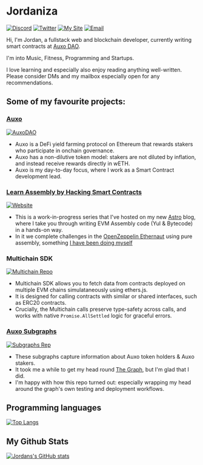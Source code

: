 # Jordaniza

<p> 
    <a href="https://discordapp.com/users/jordaniza#9868" target="_blank"><img alt="Discord"
        src="https://img.shields.io/badge/Discord-7289DA?style=for-the-badge&logo=discord&logoColor=white"/></a>
    <a href="https://twitter.com/jordanimran2" target="_blank"><img alt="Twitter"
        src="https://img.shields.io/badge/Twitter-1DA1F2?style=for-the-badge&logo=twitter&logoColor=white"/></a>
    <a href="https://jordaniza.netlify.app" target="_blank"><img alt="My Site"
        src="https://img.shields.io/badge/website-2F3C51?style=for-the-badge&logo=Website&logoColor=white"/></a>
    <a href="mailto:jordaniza@proton.me" target="_blank"><img alt="Email"
          src="https://img.shields.io/badge/email-jordaniza%40proton.me?style=for-the-badge&logo=email&logoColor=white"/></a>             
</p>

Hi, I'm Jordan, a fullstack web and blockchain developer, currently writing smart contracts at [Auxo DAO](https://auxo.fi).

I'm into Music, Fitness, Programming and Startups.

I love learning and especially also enjoy reading anything well-written. Please consider DMs and my mailbox especially open for any recommendations.

## Some of my favourite projects:

### [Auxo](https://auxo.fi)

<a href="https://github.com/AuxoDAO" target="_blank"><img alt="AuxoDAO"
src="https://img.shields.io/badge/GitHub-100000?style=for-the-badge&logo=github&logoColor=white"/></a>

- Auxo is a DeFi yield farming protocol on Ethereum that rewards stakers who participate in onchain governance.
- Auxo has a non-dilutive token model: stakers are not diluted by inflation, and instead receive rewards directly in wETH.
- Auxo is my day-to-day focus, where I work as a Smart Contract development lead.

### [Learn Assembly by Hacking Smart Contracts](https://jordaniza.netlify.app)

<a href="https://github.com/jordaniza/jordan-blog" target="_blank"><img alt="Website"
src="https://img.shields.io/badge/GitHub-100000?style=for-the-badge&logo=github&logoColor=white"/></a>

- This is a work-in-progress series that I've hosted on my new [Astro](https://astro.build/) blog, where I take you through writing EVM Assembly code (Yul & Bytecode) in a hands-on way.
- In it we complete challenges in the [OpenZeppelin Ethernaut](https://ethernaut.openzeppelin.com) using pure assembly, something [I have been doing myself](https://github.com/jordaniza/assemblynaut)

### Multichain SDK

<a href="https://github.com/pie-dao/monorepo/tree/main/libs/sdk-utils/multichain" target="_blank"><img alt="Multichain Repo"
src="https://img.shields.io/badge/GitHub-100000?style=for-the-badge&logo=github&logoColor=white"/></a>

- Multichain SDK allows you to fetch data from contracts deployed on multiple EVM chains simulataneously using ethers.js.
- It is designed for calling contracts with similar or shared interfaces, such as ERC20 contracts.
- Crucially, the Multichain calls preserve type-safety across calls, and works with native `Promise.AllSettled` logic for graceful errors.

### [Auxo Subgraphs](https://api.thegraph.com/subgraphs/name/jordaniza/auxo-staking/graphql)

<a href="https://github.com/jordaniza/auxo-staking-subgraph" target="_blank"><img alt="Subgraphs Rep"
src="https://img.shields.io/badge/GitHub-100000?style=for-the-badge&logo=github&logoColor=white"/></a>

- These subgraphs capture information about Auxo token holders & Auxo stakers.
- It took me a while to get my head round [The Graph](https://thegraph.com), but I'm glad that I did.
- I'm happy with how this repo turned out: especially wrapping my head around the graph's own testing and deployment workflows.

## Programming languages

[![Top Langs](https://github-readme-stats.vercel.app/api/top-langs/?username=jordaniza)](https://github.com/anuraghazra/github-readme-stats&layout=compact&langs_count=8&theme=dracula)

## My Github Stats

[![Jordans's GitHub stats](https://github-readme-stats.vercel.app/api?username=jordaniza)](https://github.com/anuraghazra/github-readme-stats&layout=compact&theme=dracula)
